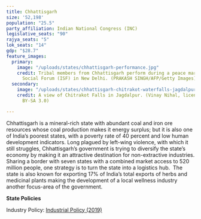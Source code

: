 ```yaml
---
title: Chhattisgarh
size: '52,198'
population: "25.5"
party_affiliation: Indian National Congress (INC)
legislative_seats: "90"
rajya_seats: "5"
lok_seats: "14"
gdp: "$28.7"
feature_images:
  primary:
    image: "/uploads/states/chhattisgarh-performance.jpg"
    credit: Tribal members from Chhattisgarh perform during a peace march at the India
      Social Forum (ISF) in New Delhi. (PRAKASH SINGH/AFP/Getty Images)
  secondary:
    image: "/uploads/states/chhattisgarh-chitrakot-waterfalls-jagdalpur.jpg"
    credit: A view of Chitrakot Falls in Jagdalpur. (Vinay Nihal, licensed under CC
      BY-SA 3.0)

---
```

Chhattisgarh is a mineral-rich state with abundant coal and iron ore resources whose coal production makes it energy surplus; but it is also one of India’s poorest states, with a poverty rate of 40 percent and low human development indicators. Long plagued by left-wing violence, with which it still struggles, Chhattisgarh’s government is trying to diversify the state’s economy by making it an attractive destination for non-extractive industries. Sharing a border with seven states with a combined market access to 520 million people, one strategy is to turn the state into a logistics hub.  The state is also known for exporting 17% of India’s total exports of herbs and medicinal plants making the development of a local wellness industry another focus-area of the government.

**State Policies** 

Industry Policy: [Industrial Policy (2019)](https://industries.cg.gov.in/pdf/policy2019-24/Industrial%20Policy%202019-24%20English%2019-05-2020.pdf)